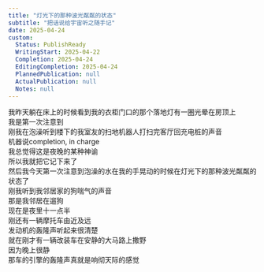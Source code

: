 ```yaml
---  
title: "灯光下的那种波光粼粼的状态"  
subtitle: "把话说给宇宙听之随手记"  
date: 2025-04-24  
custom:  
  Status: PublishReady  
  WritingStart: 2025-04-22  
  Completion: 2025-04-24  
  EditingCompletion: 2025-04-24  
  PlannedPublication: null  
  ActualPublication: null  
  Notes: null  
---        
```

我昨天躺在床上的时候看到我的衣柜门口的那个落地灯有一圈光晕在房顶上        
我是第一次注意到          
刚我在泡澡听到楼下的我室友的扫地机器人打扫完客厅回充电桩的声音        
机器说completion, in charge        
我总觉得这是夜晚的某种神谕        
所以我就把它记下来了          
然后我今天第一次注意到泡澡的水在我的手晃动的时候在灯光下的那种波光粼粼的状态了          
刚我听到我邻居家的狗喘气的声音        
那是我邻居在遛狗        
现在是夜里十一点半          
刚还有一辆摩托车由近及远        
发动机的轰隆声听起来很清楚          
就在刚才有一辆改装车在安静的大马路上撒野        
因为晚上很静        
那车的引擎的轰隆声真就是响彻天际的感觉          
      
